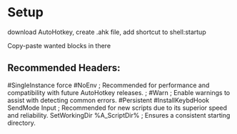 # Setup
download AutoHotkey, create .ahk file, add shortcut to shell:startup

Copy-paste wanted blocks in there
## Recommended Headers:
#SingleInstance force
#NoEnv  ; Recommended for performance and compatibility with future AutoHotkey releases.
; #Warn  ; Enable warnings to assist with detecting common errors.
#Persistent
#InstallKeybdHook
SendMode Input  ; Recommended for new scripts due to its superior speed and reliability.
SetWorkingDir %A_ScriptDir%  ; Ensures a consistent starting directory.
